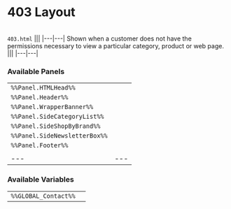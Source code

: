 # 403 Layout
|||
|---|---|
`403.html`
|||
|---|---|
Shown when a customer does not have the permissions necessary to view a particular category, product or web page.
|||
|---|---|
### Available Panels
|||
|---|---|
| `%%Panel.HTMLHead%%` |
| `%%Panel.Header%%` |
| `%%Panel.WrapperBanner%%` |
| `%%Panel.SideCategoryList%%` |
| `%%Panel.SideShopByBrand%%` |
| `%%Panel.SideNewsletterBox%%` |
| `%%Panel.Footer%%` |
|||
|---|---|
### Available Variables
|||
|---|---|
| `%%GLOBAL_Contact%%` |
